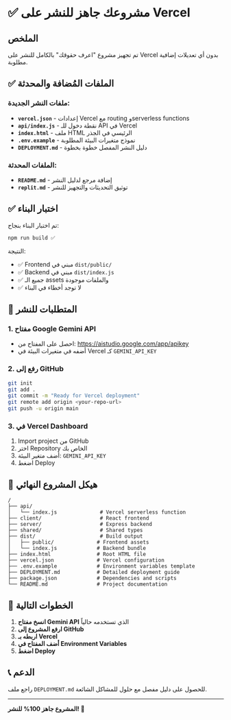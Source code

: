 # ✅ مشروعك جاهز للنشر على Vercel

## الملخص
تم تجهيز مشروع "اعرف حقوقك" بالكامل للنشر على Vercel بدون أي تعديلات إضافية مطلوبة.

## ✅ الملفات المُضافة والمحدثة

### ملفات النشر الجديدة:
- **`vercel.json`** - إعدادات Vercel مع routing وserverless functions
- **`api/index.js`** - نقطة دخول للـ API في Vercel
- **`index.html`** - ملف HTML الرئيسي في الجذر
- **`.env.example`** - نموذج متغيرات البيئة المطلوبة
- **`DEPLOYMENT.md`** - دليل النشر المفصل خطوة بخطوة

### الملفات المحدثة:
- **`README.md`** - إضافة مرجع لدليل النشر
- **`replit.md`** - توثيق التحديثات والتجهيز للنشر

## ✅ اختبار البناء
تم اختبار البناء بنجاح:
```bash
npm run build ✅
```

النتيجة:
- ✅ Frontend مبني في `dist/public/`
- ✅ Backend مبني في `dist/index.js`
- ✅ جميع الـ assets والملفات موجودة
- ✅ لا توجد أخطاء في البناء

## 🚨 المتطلبات للنشر

### 1. مفتاح Google Gemini API
- احصل على المفتاح من: https://aistudio.google.com/app/apikey
- أضفه في متغيرات البيئة في Vercel كـ `GEMINI_API_KEY`

### 2. رفع إلى GitHub
```bash
git init
git add .
git commit -m "Ready for Vercel deployment"
git remote add origin <your-repo-url>
git push -u origin main
```

### 3. في Vercel Dashboard
1. Import project من GitHub
2. اختر Repository الخاص بك
3. أضف متغير البيئة: `GEMINI_API_KEY`
4. اضغط Deploy

## 📁 هيكل المشروع النهائي
```
/
├── api/
│   └── index.js              # Vercel serverless function
├── client/                   # React frontend
├── server/                   # Express backend
├── shared/                   # Shared types
├── dist/                     # Build output
│   ├── public/              # Frontend assets
│   └── index.js             # Backend bundle
├── index.html               # Root HTML file
├── vercel.json              # Vercel configuration
├── .env.example             # Environment variables template
├── DEPLOYMENT.md            # Detailed deployment guide
├── package.json             # Dependencies and scripts
└── README.md                # Project documentation
```

## 🎯 الخطوات التالية

1. **انسخ مفتاح Gemini API** الذي تستخدمه حالياً
2. **ارفع المشروع إلى GitHub**
3. **اربطه بـ Vercel**
4. **أضف المفتاح في Environment Variables**
5. **اضغط Deploy**

## 📞 الدعم
راجع ملف `DEPLOYMENT.md` للحصول على دليل مفصل مع حلول للمشاكل الشائعة.

---
**المشروع جاهز 100% للنشر! 🚀**